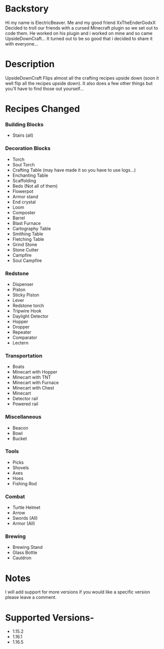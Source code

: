 # Backstory
Hi my name is ElectricBeaver. Me and my good friend XxTheEnderGodxX Decided to troll our friends with a cursed Minecraft plugin so we set out to code them. He worked on his plugin and i worked on mine and so came UpsideDownCraft... It turned out to be so good that i decided to share it with everyone...

# Description
UpsideDownCraft Flips almost all the crafting recipes upside down (soon it well flip all the recipes upside down). It also does a few other things but you'll have to find those out yourself...

 

# Recipes Changed
### Building Blocks
- Stairs (all)
### Decoration Blocks
- Torch
- Soul Torch
- Crafting Table (may have made it so you have to use logs...)
- Enchanting Table
- Scaffolding
- Beds (Not all of them)
- Flowerpot
- Armor stand 
- End crystal
- Loom
- Composter
- Barrel
- Blast Furnace
- Cartography Table
- Smithing Table
- Fletching Table
- Grind Stone
- Stone Cutter
- Campfire
- Soul Campfire
### Redstone
 - Dispenser
 - Piston
 - Sticky Piston
 - Lever
 - Redstone torch
 - Tripwire Hook
 - Daylight Detector
 - Hopper
 - Dropper
 - Repeater
 - Comparator
 - Lectern
 ### Transportation
 - Boats
 - Minecart with Hopper
 - Minecart with TNT
 - Minecart with Furnace 
 - Minecart with Chest
 - Minecart
 - Detector rail
 - Powered rail
 ### Miscellaneous
 - Beacon
 - Bowl
 - Bucket
### Tools
  - Picks
  - Shovels 
  - Axes
  - Hoes
  - Fishing Rod
 ### Combat
 - Turtle Helmet
 - Arrow
 - Swords (All)
 - Armor (All)
### Brewing
- Brewing Stand
- Glass Bottle
- Cauldron

# Notes
I will add support for more versions if you would like a specific version please leave a comment.
# Supported Versions-
- 1.15.2
- 1.16.1
- 1.16.5
